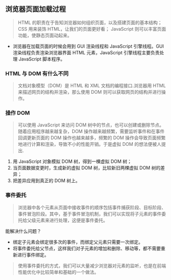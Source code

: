 ## 浏览器页面加载过程
> HTML 的职责在于告知浏览器如何组织页面，以及搭建页面的基本结构；
CSS 用来装饰 HTML，让我们的页面更好看；
JavaScript 则可以丰富页面功能，使静态页面动起来。
- 浏览器在加载页面的时候会用到 GUI 渲染线程和 JavaScript 引擎线程。GUI 渲染线程负责渲染浏览器界面 HTML 元素，JavaScript 引擎线程主要负责处理 JavaScript 脚本程序。

### HTML 与 DOM 有什么不同
> 文档对象模型（DOM）是 HTML 和 XML 文档的编程接口.浏览器用 HTML 来描述网页的结构并渲染，那么使用 DOM 则可以获取网页的结构并进行操作。

### 操作 DOM
> 可以使用 JavaScript 来访问 DOM 树中的节点，也可以创建或删除节点。随着应用程序越来越复杂，DOM 操作越来越频繁，需要监听事件和在事件回调更新页面的 DOM 操作也越来越多，频繁的 DOM 操作会导致页面频繁地进行计算和渲染，导致不小的性能开销。于是虚拟 DOM 的想法便被人提出.
1. 用 JavaScript 对象模拟 DOM 树，得到一棵虚拟 DOM 树；
2. 当页面数据变更时，生成新的虚拟 DOM 树，比较新旧两棵虚拟 DOM 树的差异；
3. 把差异应用到真正的 DOM 树上。


### 事件委托
> 浏览器中各个元素从页面中接收事件的顺序包括事件捕获阶段、目标阶段、事件冒泡阶段。其中，基于事件冒泡机制，我们可以实现将子元素的事件委托给父级元素来进行处理，这便是事件委托。

能解决什么问题？
- 绑定子元素会绑定很多次的事件，而绑定父元素只需要一次绑定。
- 将事件委托给父节点，这样我们对子元素的增加和删除、移动等，都不需要重新进行事件绑定。

> 使用事件委托的方式，我们可以大量减少浏览器对元素的监听，也是在前端性能优化中比较简单和基础的一个做法。